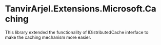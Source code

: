 # TanvirArjel.Extensions.Microsoft.Caching
This library extended the functionality of IDistributedCache interface to make the caching mechanism more easier.
